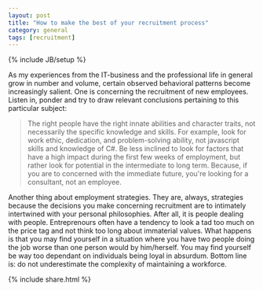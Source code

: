 ```yaml
---
layout: post
title: "How to make the best of your recruitment process"
category: general
tags: [recruitment]
---
```

{% include JB/setup %}

As my experiences from the IT-business and the professional life in general grow in number and volume, certain observed behavioral patterns become increasingly salient. One is concerning the recruitment of new employees. Listen in, ponder and try to draw relevant conclusions pertaining to this particular subject:

> The right people have the right innate abilities and character traits, not necessarily the specific knowledge and skills. For example, look for work ethic, dedication, and problem-solving ability, not javascript skills and knowledge of C#. Be less inclined to look for factors that have a high impact during the first few weeks of employment, but rather look for potential in the intermediate to long term. Because, if you are to concerned with the immediate future, you're looking for a consultant, not an employee.

Another thing about employment strategies. They are, always, strategies because the decisions you make concerning recruitment are to intimately intertwined with your personal philosophies. After all, it is people dealing with people. Entreprenours often have a tendency to look a tad too much on the price tag and not think too long about immaterial values. What happens is that you may find yourself in a situation where you have two people doing the job worse than one person would by him/herself. You may find yourself be way too dependant on individuals being loyal in absurdum. Bottom line is: do not underestimate the complexity of maintaining a workforce.

{% include share.html %}
